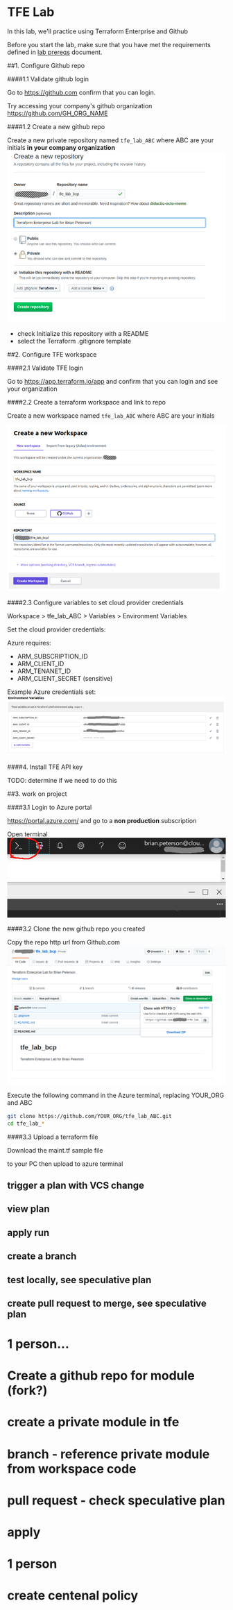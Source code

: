 # TFE Lab

In this lab, we'll practice using Terraform Enterprise and Github

Before you start the lab, make sure that you have met the requirements defined
in [lab prereqs](../docs/prereqs.md) document.

##1. Configure Github repo

####1.1 Validate github login

Go to https://github.com confirm that you can login. 

Try accessing your company's github organization https://github.com/GH_ORG_NAME

####1.2 Create a new github repo

Create a new private repository named `tfe_lab_ABC` where ABC are your initials **in your company organization**
![gh repo](images/gh_repo1.png)

 * check Initialize this repository with a README
 * select the Terraform .gitignore template

##2. Configure TFE workspace

####2.1  Validate TFE login

Go to https://app.terraform.io/app and confirm that you can login and see your organization

####2.2 Create a terraform workspace and link to repo

Create a new workspace named `tfe_lab_ABC` where ABC are your initials

![new_tfe_workspace](images/tfe_new_workspace.png)

####2.3 Configure variables to set cloud provider credentials

Workspace > tfe_lab_ABC > Variables > Environment Variables

Set the cloud provider credentials:

Azure requires:
* ARM_SUBSCRIPTION_ID
* ARM_CLIENT_ID
* ARM_TENANET_ID
* ARM_CLIENT_SECRET (sensitive)

Example Azure credentials set:
![az_vars](../docs/images/tfe_az_keys.png)

####4. Install TFE API key

TODO: determine if we need to do this

##3. work on project

####3.1 Login to Azure portal

https://portal.azure.com/ 
and go to a **non production** subscription

Open terminal
![azure term](images/azure_term.png)

####3.2 Clone the new github repo you created

Copy the repo http url from Github.com
![gh clone link](images/gh_clone_link.png)

Execute the following command in the Azure terminal, replacing YOUR_ORG and ABC
```bash
git clone https://github.com/YOUR_ORG/tfe_lab_ABC.git
cd tfe_lab_*
```

####3.3 Upload a terraform file

Download the maint.tf sample file

to your PC then upload to azure terminal

## trigger a plan with VCS change

## view plan

## apply run

## create a branch

## test locally, see speculative plan

## create pull request to merge, see speculative plan

# 1 person... 
# Create a github repo for module (fork?)

# create a private module in tfe

# branch - reference private module from workspace code

# pull request - check speculative plan

# apply

# 1 person
# create centenal policy